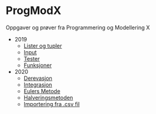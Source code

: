# ProgModX
Oppgaver og prøver fra Programmering og Modellering X

* 2019
    * [Lister og tupler](https://github.com/havardnyboe/ProgModX/tree/master/2019/35/Lister%20og%20tupler)
    * [Input](https://github.com/havardnyboe/ProgModX/tree/master/2019/36/Input%20Eksempler)
    * [Tester](2019/37/if-tester/)
    * [Funksjoner](2019/39/)
* 2020
    * [Derevasjon](https://github.com/havardnyboe/ProgModX/tree/master/2020/2-3%20Derevasjon)
    * [Integrasjon](https://github.com/havardnyboe/ProgModX/tree/master/2020/4-5%20Integrasjon)
    * [Eulers Metode](https://github.com/havardnyboe/ProgModX/tree/master/2020/6-7%20Eulers%20Metode)
    * [Halveringsmetoden](https://github.com/havardnyboe/ProgModX/tree/master/2020/13%20Halveringsmetoden)
    * [Importering fra .csv fil](https://github.com/havardnyboe/ProgModX/tree/master/2020/16%20Import%20fra%20.csv)
